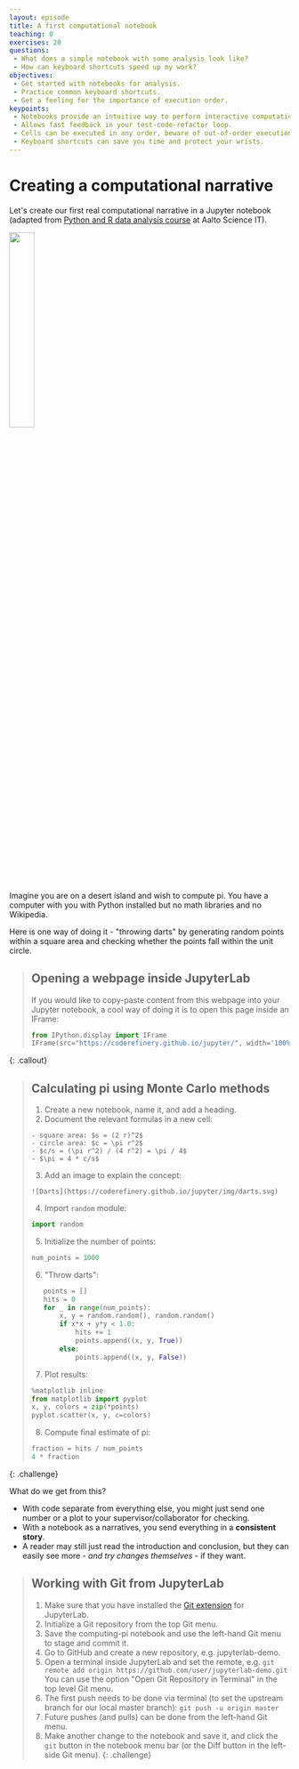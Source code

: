 ```yaml
---
layout: episode
title: A first computational notebook
teaching: 0
exercises: 20
questions:
 - What does a simple notebook with some analysis look like?
 - How can keyboard shortcuts speed up my work?
objectives:
 - Get started with notebooks for analysis.
 - Practice common keyboard shortcuts.
 - Get a feeling for the importance of execution order.
keypoints:
 - Notebooks provide an intuitive way to perform interactive computational work.
 - Allows fast feedback in your test-code-refactor loop.
 - Cells can be executed in any order, beware of out-of-order execution bugs!
 - Keyboard shortcuts can save you time and protect your wrists.
---
```


# Creating a computational narrative

Let's create our first real computational narrative in a Jupyter notebook
(adapted from [Python and R data analysis course](https://github.com/AaltoScienceIT/python-r-data-analysis-course) at Aalto Science IT).

<img src="{{ site.baseurl }}/img/pi_with_darts.png" width="30%">

Imagine you are on a desert island and wish to compute pi.
You have a computer with you with Python installed but no
math libraries and no Wikipedia.

Here is one way of doing it - "throwing darts" by generating
random points within a square area and checking whether the points
fall within the unit circle.

> ## Opening a webpage inside JupyterLab
>
> If you would like to copy-paste content from this webpage into your
> Jupyter notebook, a cool way of doing it is to open this page inside
> an IFrame:
> ```python
> from IPython.display import IFrame
> IFrame(src="https://coderefinery.github.io/jupyter/", width='100%', height='500px')
> ```
{: .callout}

> ## Calculating pi using Monte Carlo methods
>
> 1. Create a new notebook, name it, and add a heading.
> 2. Document the relevant formulas in a new cell:
>  ```
>  - square area: $s = (2 r)^2$
>  - circle area: $c = \pi r^2$
>  - $c/s = (\pi r^2) / (4 r^2) = \pi / 4$
>  - $\pi = 4 * c/s$
>  ```
>
> 3. Add an image to explain the concept:
> ```
> ![Darts](https://coderefinery.github.io/jupyter/img/darts.svg)
> ```
>
> 4. Import `random` module:
> ```python
> import random
> ```
>
> 5. Initialize the number of points:
> ```python
> num_points = 1000
> ```
>
> 6. "Throw darts":
> ```python
>    points = []
>    hits = 0
>    for _ in range(num_points):
>        x, y = random.random(), random.random()
>        if x*x + y*y < 1.0:
>            hits += 1
>            points.append((x, y, True))
>        else:
>            points.append((x, y, False))
> ```
>
> 7. Plot results:
> ```python
> %matplotlib inline
> from matplotlib import pyplot
> x, y, colors = zip(*points)
> pyplot.scatter(x, y, c=colors)
> ```
>
> 8. Compute final estimate of pi:
> ```python
> fraction = hits / num_points
> 4 * fraction
> ```
{: .challenge}

What do we get from this?

- With code separate from everything else, you might just send one
  number or a plot to your supervisor/collaborator for checking.
- With a notebook as a narratives, you send everything in a **consistent
  story**.
- A reader may still just read the introduction and conclusion, but
  they can easily see more - *and try changes themselves* - if they
  want.

> ## Working with Git from JupyterLab
>
> 1. Make sure that you have installed the [Git extension](https://coderefinery.github.io/installation/jupyter/#git-extension) for JupyterLab.
> 2. Initialize a Git repository from the top Git menu.
> 3. Save the computing-pi notebook and use the left-hand Git menu to stage and commit it.
> 4. Go to GitHub and create a new repository, e.g. jupyterlab-demo.
> 5. Open a terminal inside JupyterLab and set the remote, e.g.
>   `git remote add origin https://github.com/user/jupyterlab-demo.git`
>   You can use the option "Open Git Repository in Terminal" in the top level Git menu.
> 6. The first push needs to be done via terminal (to set the upstream
>   branch for our local master branch):
>   `git push -u origin master`
> 7. Future pushes (and pulls) can be done from the left-hand Git menu.
> 8. Make another change to the notebook and save it, and click the
>   `git` button in the notebook menu bar (or the Diff button in the left-side Git menu).
{: .challenge}
